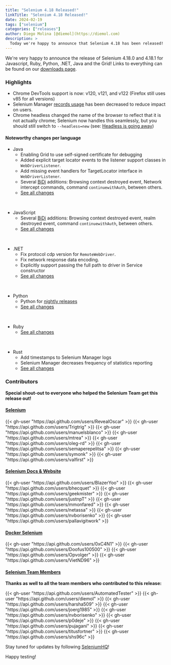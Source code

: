 ```yaml
---
title: "Selenium 4.18 Released!"
linkTitle: "Selenium 4.18 Released!"
date: 2024-02-19
tags: ["selenium"]
categories: ["releases"]
author: Diego Molina [@diemol](https://diemol.com)
description: >
  Today we're happy to announce that Selenium 4.18 has been released!
---
```


We're very happy to announce the release of Selenium 4.18.0 and 4.18.1 for 
Javascript, Ruby, Python, .NET, Java and the Grid!
Links to everything can be found on our [downloads page][downloads].

### Highlights

  * Chrome DevTools support is now: v120, v121, and v122 (Firefox still uses v85 for all versions)
  * Selenium Manager [records usage](https://plausible.io/manager.selenium.dev) has been decreased to reduce impact on users.
  * Chrome headless changed the name of the browser to reflect that it is not actually chrome; Selenium now handles this seamlessly,
but you should still switch to `--headless=new` (see: [Headless is going away](/blog/2023/headless-is-going-away/))

#### Noteworthy changes per language

  * Java 
    * Enabling Grid to use self-signed certificate for debugging
    * Added explicit target locator events to the listener support classes in `WebDriverListener`.
    * Add missing event handlers for TargetLocator interface in `WebDriverListener`.
    * Several [BiDi] additions: Browsing context destroyed event, Network intercept commands, command `continuewithAuth`, between others.
    * [See all changes](https://github.com/SeleniumHQ/selenium/blob/trunk/java/CHANGELOG)


  <br>
  
  * JavaScript
    * Several [BiDi] additions: Browsing context destroyed event, realm destroyed event, command `continuewithAuth`, between others.
    * [See all changes](https://github.com/SeleniumHQ/selenium/blob/trunk/javascript/node/selenium-webdriver/CHANGES.md)
  
  <br>
  
  * .NET
    * Fix protocol cdp version for `RemoteWebDriver`.
    * Fix network response data encoding.
    * Explicitly support passing the full path to driver in Service constructor  
    * [See all changes](https://github.com/SeleniumHQ/selenium/blob/trunk/dotnet/CHANGELOG)

  <br>
  
  * Python
    * Python for [nightly releases](https://test.pypi.org/project/selenium/)
    * [See all changes](https://github.com/SeleniumHQ/selenium/blob/trunk/py/CHANGES)

  <br>
  
  * Ruby
    * [See all changes](https://github.com/SeleniumHQ/selenium/blob/trunk/rb/CHANGES)


  <br>

  * Rust
    * Add timestamps to Selenium Manager logs
    * Selenium Manager decreases frequency of statistics reporting
    * [See all changes](https://github.com/SeleniumHQ/selenium/blob/trunk/rust/CHANGELOG.md)



### Contributors

**Special shout-out to everyone who helped the Selenium Team get this release out!**

#### [Selenium](https://github.com/SeleniumHQ/selenium)

<div class="d-flex justify-content-center">
  <div class="col-11 p-4 bg-transparent">
    <div class="row justify-content-center">
{{< gh-user "https://api.github.com/users/RevealOscar" >}}
{{< gh-user "https://api.github.com/users/Trigtrig" >}}
{{< gh-user "https://api.github.com/users/manuelsblanco" >}}
{{< gh-user "https://api.github.com/users/mtrea" >}}
{{< gh-user "https://api.github.com/users/oleg-rd" >}}
{{< gh-user "https://api.github.com/users/semaperepelitsa" >}}
{{< gh-user "https://api.github.com/users/symonk" >}}
{{< gh-user "https://api.github.com/users/valfirst" >}}
    </div>
  </div>
</div>


#### [Selenium Docs & Website](https://github.com/SeleniumHQ/seleniumhq.github.io)

<div class="row justify-content-center">
  <div class="col-11 p-4 bg-transparent">
    <div class="row justify-content-center">
{{< gh-user "https://api.github.com/users/BlazerYoo" >}}
{{< gh-user "https://api.github.com/users/bhecquet" >}}
{{< gh-user "https://api.github.com/users/geekmister" >}}
{{< gh-user "https://api.github.com/users/justnpT" >}}
{{< gh-user "https://api.github.com/users/mmonfared" >}}
{{< gh-user "https://api.github.com/users/netassa" >}}
{{< gh-user "https://api.github.com/users/nvborisenko" >}}
{{< gh-user "https://api.github.com/users/pallavigitwork" >}}
    </div>
  </div>
</div>

#### [Docker Selenium](https://github.com/SeleniumHQ/docker-selenium)

<div class="row justify-content-center">
  <div class="col-11 p-4 bg-transparent">
    <div class="row justify-content-center">
{{< gh-user "https://api.github.com/users/0xC4N1" >}}
{{< gh-user "https://api.github.com/users/Doofus100500" >}}
{{< gh-user "https://api.github.com/users/Opvolger" >}}
{{< gh-user "https://api.github.com/users/VietND96" >}}
    </div>
  </div>
</div>

#### [Selenium Team Members][team]

**Thanks as well to all the team members who contributed to this release:**

<div class="row justify-content-center">
  <div class="col-11 p-4 bg-transparent">
    <div class="row justify-content-center">
{{< gh-user "https://api.github.com/users/AutomatedTester" >}}
{{< gh-user "https://api.github.com/users/diemol" >}}
{{< gh-user "https://api.github.com/users/harsha509" >}}
{{< gh-user "https://api.github.com/users/joerg1985" >}}
{{< gh-user "https://api.github.com/users/nvborisenko" >}}
{{< gh-user "https://api.github.com/users/p0deje" >}}
{{< gh-user "https://api.github.com/users/pujagani" >}}
{{< gh-user "https://api.github.com/users/titusfortner" >}}
{{< gh-user "https://api.github.com/users/shs96c" >}}
 </div>
  </div>
</div>

Stay tuned for updates by following [SeleniumHQ](https://twitter.com/seleniumhq)!

Happy testing!

[downloads]: /downloads
[bindings]: /downloads#bindings
[team]: /project/structure
[BiDi]: https://github.com/w3c/webdriver-bidi
